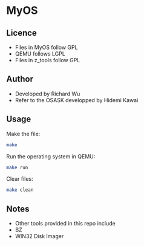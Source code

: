 # MyOS
## Licence
- Files in MyOS follow GPL
- QEMU follows LGPL
- Files in z_tools follow GPL
## Author
- Developed by Richard Wu
- Refer to the OSASK developped by Hidemi Kawai
## Usage
Make the file:
```bash
make
```
Run the operating system in QEMU:
```bash
make run
```
Clear files:
```bash
make clean
```
## Notes
- Other tools provided in this repo include
- BZ
- WIN32 Disk Imager
